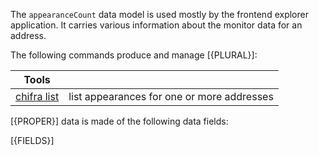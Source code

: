 <!-- markdownlint-disable MD033 MD036 MD041 MD047 -->
The `appearanceCount` data model is used mostly by the frontend explorer application. It carries various information about the monitor data for an address.

The following commands produce and manage [{PLURAL}]:

| Tools                                             |                                            |
| ------------------------------------------------- | ------------------------------------------ |
| [chifra list](/docs/chifra/accounts/#chifra-list) | list appearances for one or more addresses |

[{PROPER}] data is made of the following data fields:

[{FIELDS}]
